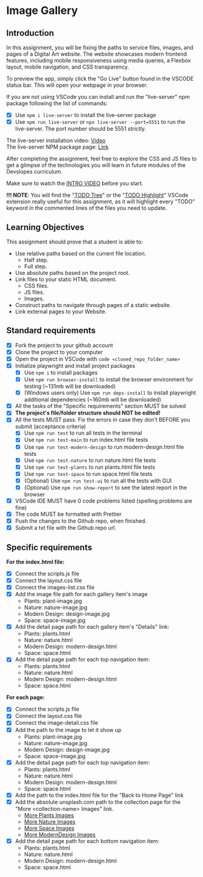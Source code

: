 # Image Gallery

## Introduction

In this assignment, you will be fixing the paths to service files, images, and pages of a Digital Art website. The website showcases modern frontend features, including mobile responsiveness using media queries, a Flexbox layout, mobile navigation, and CSS transparency.

To preview the app, simply click the "Go Live" button found in the VSCODE status bar. This will open your webpage in your browser.

If you are not using VSCode you can install and run the "live-server" npm package following the list of commands:

- [X] Use `npm i live-server` to install the live-server package
- [X] Use `npm run live-server` or `npx live-server --port=5551` to run the live-server. The port number should be 5551 strictly.

The live-server installation video: [Video](https://www.loom.com/share/ca99ebec79d14bfa9fc4dd012661f919?sid=0c702a22-c5bd-4608-93d2-0643aecb4b07)  
The live-server NPM package page: [Link](https://www.npmjs.com/package/live-server)

After completing the assignment, feel free to explore the CSS and JS files to get a glimpse of the technologies you will learn in future modules of the Devslopes curriculum.

Make sure to watch the [INTRO VIDEO](https://www.loom.com/share/c0569858f7d5421fab6e9597302e7dc1?sid=38906dd1-7efd-4d97-b8c1-e5e9870f3e02) before you start.

**!!! NOTE**: You will find the "[TODO Tree](https://marketplace.visualstudio.com/items?itemName=Gruntfuggly.todo-tree)" or the "[TODO Highlight](https://marketplace.visualstudio.com/items?itemName=jgclark.vscode-todo-highlight)" VSCode extension really useful for this assignment, as it will highlight every "TODO" keyword in the commented lines of the files you need to update.

## Learning Objectives

This assignment should prove that a student is able to:

- Use relative paths based on the current file location.
  - Half step.
  - Full step.
- Use absolute paths based on the project root.
- Link files to your static HTML document.
  - CSS files.
  - JS files.
  - Images.
- Construct paths to navigate through pages of a static website.
- Link external pages to your Website.

## Standard requirements

- [X] Fork the project to your github account
- [X] Clone the project to your computer
- [X] Open the project in VSCode with `code <cloned_repo_folder_name>`
- [X] Initialize playwright and install project packages
  - [X] Use `npm i` to install packages
  - [X] Use `npm run browser-install` to install the browser environment for testing (~131mb will be downloaded)
  - [X] (Windows users only) Use `npm run deps-install` to install playwright additional dependencies (~160mb will be downloaded)
- [X] All the tasks of the "Specific requirements" section MUST be solved
- [X] **The project's file/folder structure should NOT be edited!**
- [X] All the tests MUST pass. Fix the errors in case they don't BEFORE you submit (acceptance criteria)
  - [X] Use `npm run test` to run all tests in the terminal
  - [X] Use `npm run test-main` to run index.html file tests
  - [X] Use `npm run test-modern-design` to run modern-design.html file tests
  - [X] Use `npm run test-nature` to run nature.html file tests
  - [X] Use `npm run test-plants` to run plants.html file tests
  - [X] Use `npm run test-space` to run space.html file tests
  - [X] (Optional) Use `npm run test-ui` to run all the tests with GUI
  - [X] (Optional) Use `npm run show-report` to see the latest report in the browser
- [X] VSCode IDE MUST have 0 code problems listed (spelling problems are fine)
- [X] The code MUST be formatted with Prettier
- [X] Push the changes to the Github repo, when finished.
- [X] Submit a txt file with the Github repo url.

## Specific requirements

**For the index.html file:**

- [X] Connect the scripts.js file
- [X] Connect the layout.css file
- [X] Connect the images-list.css file
- [X] Add the image file path for each gallery item's image
  - Plants: plant-image.jpg
  - Nature: nature-image.jpg
  - Modern Design: design-image.jpg
  - Space: space-image.jpg
- [X] Add the detail page path for each gallery item's "Details" link:
  - Plants: plants.html
  - Nature: nature.html
  - Modern Design: modern-design.html
  - Space: space.html
- [X] Add the detail page path for each top navigation item:
  - Plants: plants.html
  - Nature: nature.html
  - Modern Design: modern-design.html
  - Space: space.html

**For each page:**

- [X] Connect the scripts.js file
- [X] Connect the layout.css file
- [X] Connect the image-detail.css file
- [X] Add the path to the image to let it show up
  - Plants: plant-image.jpg
  - Nature: nature-image.jpg
  - Modern Design: design-image.jpg
  - Space: space-image.jpg
- [X] Add the detail page path for each top navigation item:
  - Plants: plants.html
  - Nature: nature.html
  - Modern Design: modern-design.html
  - Space: space.html
- [X]  Add the path to the index.html file for the "Back to Home Page" link
- [X] Add the absolute unsplash.com path to the collection page for the "More \<collection-name\> Images" link.
  - [More Plants Images](https://unsplash.com/s/photos/plants)
  - [More Nature Images](https://unsplash.com/s/photos/nature)
  - [More Space Images](https://unsplash.com/s/photos/space)
  - [More ModernDesign Images](https://unsplash.com/s/photos/modern-design)
- [X] Add the detail page path for each bottom navigation item:
  - Plants: plants.html
  - Nature: nature.html
  - Modern Design: modern-design.html
  - Space: space.html
